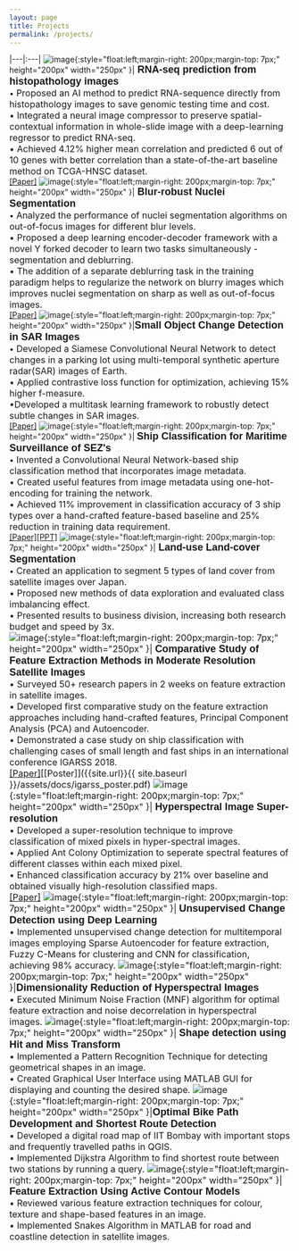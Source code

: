 ```yaml
---
layout: page
title: Projects
permalink: /projects/
---
```


 
|---|:---|
![image]({{site.url}}{{site.baseurl}}/assets/images/RNA-seq_prediction.jpg){:style="float:left;margin-right: 200px;margin-top: 7px;" height="200px" width="250px" }|<span style="font-weight:bold"><font size="4" face="Arial"> RNA-seq prediction from histopathology images</font></span> <br>•<font size="3"> Proposed an AI method to predict RNA-sequence directly from histopathology images to save genomic testing time and cost. <br>• Integrated a neural image compressor to preserve spatial-contextual information in whole-slide image with a deep-learning regressor to predict RNA-seq.<br>• Achieved 4.12% higher mean correlation and predicted 6 out of 10 genes with better correlation than a state-of-the-art baseline method on TCGA-HNSC dataset.</font> <br> [[Paper]](https://pubmed.ncbi.nlm.nih.gov/34891616/)
![image]({{site.url}}{{site.baseurl}}/assets/images/Blur_detection.png){:style="float:left;margin-right: 200px;margin-top: 7px;" height="200px" width="250px" }|<span style="font-weight:bold"><font size="4" face="Arial"> Blur-robust Nuclei Segmentation</font></span> <br>•<font size="3"> Analyzed the performance of nuclei segmentation algorithms on out-of-focus images for different blur levels.<br>• Proposed a deep learning encoder-decoder framework with a novel Y forked decoder to learn two tasks simultaneously - segmentation and deblurring.<br>• The addition of a separate deblurring task in the training paradigm helps to regularize the network on blurry images which improves nuclei segmentation on sharp as well as out-of-focus images.</font> <br> [[Paper]](https://pubmed.ncbi.nlm.nih.gov/34891988/)
![image]({{site.url}}{{site.baseurl}}/assets/images/Change_detection.png){:style="float:left;margin-right: 200px;margin-top: 7px;" height="200px" width="250px" }|<span style="font-weight:bold"><font size="4" face="Arial">Small Object Change Detection in SAR Images</font></span> <br>•<font size="3"> Developed a Siamese Convolutional Neural Network to detect changes in a parking lot using multi-temporal synthetic aperture radar(SAR) images of Earth.<br>• Applied contrastive loss function for optimization, achieving 15% higher f-measure.<br>•Developed a multitask learning framework to robustly detect subtle changes in SAR images.</font> <br>[[Paper]](https://ieeexplore.ieee.org/abstract/document/9324150/)
![image]({{site.url}}{{site.baseurl}}/assets/images/project_1.jpg){:style="float:left;margin-right: 200px;margin-top: 7px;" height="200px" width="250px" }|  <span style="font-weight:bold"><font size="4" face="Arial"> Ship Classification for Maritime Surveillance of SEZ's</font></span> <br>•<font size="3"> Invented a Convolutional Neural Network-based ship classification method that incorporates image metadata.<br>•  Created useful features from image metadata using one-hot-encoding for training the network.<br>• Achieved 11% improvement in classification accuracy of 3 ship types over a hand-crafted feature-based baseline and 25% reduction in training data requirement.</font> <br>[[Paper]](https://www.spiedigitallibrary.org/conference-proceedings-of-spie/10789/107890C/CNN-based-ship-classification-method-incorporating-SAR-geometry-information/10.1117/12.2325282.short?SSO=1)[[PPT]]({{site.url}}{{site.baseurl}}/assets/docs/spie_ppt.pdf) 
![image]({{site.url}}{{site.baseurl}}/assets/images/RG_project.png){:style="float:left;margin-right: 200px;margin-top: 7px;" height="200px" width="250px" }|<span style="font-weight:bold"><font size="4" face="Arial"> Land-use Land-cover Segmentation</font></span> <br>•<font size="3"> Created an application to segment 5 types of land cover from satellite images over Japan.<br>• Proposed new methods of data exploration and evaluated class imbalancing effect.<br>• Presented results to business division, increasing both research budget and speed by 3x.<br>
![image]({{site.url}}{{site.baseurl}}/assets/images/project_2.PNG){:style="float:left;margin-right: 200px;margin-top: 7px;" height="200px" width="250px" }| <span style="font-weight:bold"><font size="4" face="arial"> Comparative Study of Feature Extraction Methods in Moderate Resolution Satellite Images </font></span><br>• Surveyed 50+ research papers in 2 weeks on feature extraction in satellite images.<br>• Developed first comparative study on the feature extraction approaches including hand-crafted features, Principal Component Analysis (PCA) and Autoencoder.<br>• Demonstrated a case study on ship classification with challenging cases of small length and fast ships in an international conference IGARSS 2018. <br>[[Paper]](https://ieeexplore.ieee.org/abstract/document/8518966)[[Poster]]({{site.url}}{{ site.baseurl }}/assets/docs/igarss_poster.pdf) 
![image]({{site.url}}{{site.baseurl}}/assets/images/project_3.jpg){:style="float:left;margin-right: 200px;margin-top: 7px;" height="200px" width="250px" }| <span style="font-weight:bold"><font size="4" face="arial"> Hyperspectral Image Super-resolution</font></span><br>• Developed a super-resolution technique to improve classification of mixed pixels in hyper-spectral images.<br>• Applied Ant Colony Optimization to seperate spectral features of different classes within each mixed pixel.<br>• Enhanced classification accuracy by 21% over baseline and obtained visually high-resolution classified maps. <br>[[Paper]](https://www.spiedigitallibrary.org/conference-proceedings-of-spie/9880/1/Sub-pixel-mapping-of-hyperspectral-imagery-using-super-resolution/10.1117/12.2223598.short?SSO=1)
![image]({{site.url}}{{site.baseurl}}/assets/images/project_4.PNG){:style="float:left;margin-right: 200px;margin-top: 7px;" height="200px" width="250px" }| <span style="font-weight:bold"><font size="4" face="arial">Unsupervised Change Detection using Deep Learning</font></span><br>• Implemented unsupervised change detection for multitemporal images employing Sparse Autoencoder for feature extraction, Fuzzy C-Means for clustering and CNN for classification, achieving 98% accuracy.
![image]({{site.url}}{{site.baseurl}}/assets/images/project_7.jpg){:style="float:left;margin-right: 200px;margin-top: 7px;" height="200px" width="250px" }|<span style="font-weight:bold"><font size="4" face="arial">Dimensionality Reduction of Hyperspectral Images</font></span><br>• Executed Minimum Noise Fraction (MNF) algorithm for optimal feature extraction and noise decorrelation in hyperspectral images.
![image]({{site.url}}{{site.baseurl}}/assets/images/project_6.jpg){:style="float:left;margin-right: 200px;margin-top: 7px;" height="200px" width="250px" }| <span style="font-weight:bold"><font size="4" face="arial">Shape detection using Hit and Miss Transform</font></span><br>• Implemented a Pattern Recognition Technique for detecting geometrical shapes in an image.<br>• Created Graphical User Interface using MATLAB GUI for displaying and counting the desired shape.
![image]({{site.url}}{{site.baseurl}}/assets/images/project_8.jpg){:style="float:left;margin-right: 200px;margin-top: 7px;" height="200px" width="250px" }|<span style="font-weight:bold"><font size="4" face="arial">Optimal Bike Path Development and Shortest Route Detection</font></span><br>• Developed a digital road map of IIT Bombay with important stops and frequently travelled paths in QGIS.<br>• Implemented Dijkstra Algorithm to find shortest route between two stations by running a query.
![image]({{site.url}}{{site.baseurl}}/assets/images/project_5.jpg){:style="float:left;margin-right: 200px;margin-top: 7px;" height="200px" width="250px" }| <span style="font-weight:bold"><font size="4" face="arial">Feature Extraction Using Active Contour Models</font></span><br>• Reviewed various feature extraction techniques for colour, texture and shape-based features in an image.<br>• Implemented Snakes Algorithm in MATLAB for road and coastline detection in satellite images.

